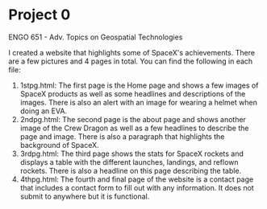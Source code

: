 # Project 0

ENGO 651 - Adv. Topics on Geospatial Technologies

I created a website that highlights some of SpaceX's achievements. There are a few pictures and 4 pages in total. You can find the following in each file:
1. 1stpg.html:
	The first page is the Home page and shows a few images of SpaceX products as well as some headlines and descriptions of the images. There is also an alert with an image for wearing a helmet when doing an EVA.
2. 2ndpg.html:
	The second page is the about page and shows another image of the Crew Dragon as well as a few headlines to describe the page and image. There is also a paragraph that highlights the background of SpaceX.
3. 3rdpg.html:
	The third page shows the stats for SpaceX rockets and displays a table with the different launches, landings, and reflown rockets. There is also a headline on this page describing the table.
4. 4thpg.html:
	The fourth and final page of the website is a contact page that includes a contact form to fill out with any information. It does not submit to anywhere but it is functional.
